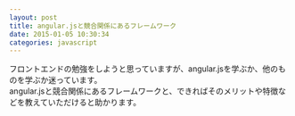 ```yaml
---
layout: post
title: angular.jsと競合関係にあるフレームワーク
date: 2015-01-05 10:30:34
categories: javascript
---
```

<p>フロントエンドの勉強をしようと思っていますが、angular.jsを学ぶか、他のものを学ぶか迷っています。<br>
angular.jsと競合関係にあるフレームワークと、できればそのメリットや特徴などを教えていただけると助かります。</p>
